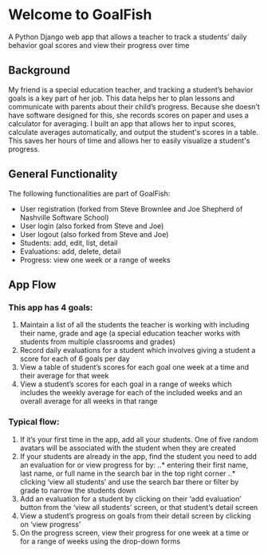 # Welcome to GoalFish

A Python Django web app that allows a teacher to track a students’ daily behavior goal scores and view their progress over time

## Background 

My friend is a special education teacher, and tracking a student’s behavior goals is a key part of her job. This data helps her to plan lessons and communicate with parents about their child’s progress. Because she doesn’t have software designed for this, she records scores on paper and uses a calculator for averaging. I built an app that allows her to input scores, calculate averages automatically, and output the student's scores in a table. This saves her hours of time and allows her to easily visualize a student's progress.

## General Functionality

The following functionalities are part of GoalFish:
* User registration (forked from Steve Brownlee and Joe Shepherd of Nashville Software School)
* User login (also forked from Steve and Joe)
* User logout (also forked from Steve and Joe)
* Students: add, edit, list, detail
* Evaluations: add, delete, detail
* Progress: view one week or a range of weeks

## App Flow
### This app has 4 goals:
1. Maintain a list of all the students the teacher is working with including their name, grade and age (a special education teacher works with students from multiple classrooms and grades)
2. Record daily evaluations for a student which involves giving a student a score for each of 6 goals per day
3. View a table of student’s scores for each goal one week at a time and their average for that week 
4. View a student’s scores for each goal in a range of weeks which includes the weekly average for each of the included weeks and an overall average for all weeks in that range

### Typical flow:
1. If it’s your first time in the app, add all your students. One of five random avatars will be associated with the student when they are created
2. If your students are already in the app, find the student you need to add an evaluation for or view progress for by:
..* entering their first name, last name, or full name in the search bar in the top right corner
..* clicking ‘view all students’ and use the search bar there or filter by grade to narrow the students down
3. Add an evaluation for a student by clicking on their ‘add evaluation’ button from the ‘view all students’ screen, or that student’s detail screen
4. View a student’s progress on goals from their detail screen by clicking on ‘view progress’
5. On the progress screen, view their progress for one week at a time or for a range of weeks using the drop-down forms 
